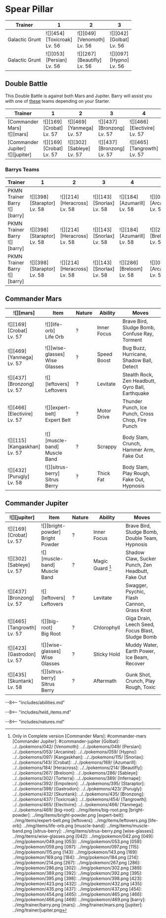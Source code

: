 # Spear Pillar

Trainer        | 1                                 | 2                                 | 3
---            | ---                               | ---                               | ---
Galactic Grunt | ![][454]<br>[Toxicroak]<br>Lv. 56 | ![][049]<br>[Venomoth]<br>Lv. 56  | ![][042]<br>[Golbat]<br>Lv. 56
Galactic Grunt | ![][053]<br>[Persian]<br>Lv. 56   | ![][267]<br>[Beautifly]<br>Lv. 56 | ![][097]<br>[Hypno]<br>Lv. 56

## Double Battle

This Double Battle is against both Mars and Jupiter. Barry will assist you with one of [these](#barrys-teams) teams depending on your Starter.

Trainer                             | 1                              | 2                               | 3                                | 4                                  | 5                                  | 6
---                                 | ---                            | ---                             | ---                              | ---                                | ---                                | ---
[Commander Mars]<br>![][mars]       | ![][169]<br>[Crobat]<br>Lv. 57 | ![][469]<br>[Yanmega]<br>Lv. 57 | ![][437]<br>[Bronzong]<br>Lv. 57 | ![][466]<br>[Electivire]<br>Lv. 57 | ![][115]<br>[Kangaskhan]<br>Lv. 57 | ![][432]<br>[Purugly]<br>Lv. 58
[Commander Jupiter]<br>![][jupiter] | ![][169]<br>[Crobat]<br>Lv. 57 | ![][302]<br>[Sableye]<br>Lv. 57 | ![][437]<br>[Bronzong]<br>Lv. 57 | ![][465]<br>[Tangrowth]<br>Lv. 57  | ![][423]<br>[Gastrodon]<br>Lv. 57  | ![][435]<br>[Skuntank]<br>Lv. 58

### Barrys Teams

Trainer                          | 1                                 | 2                                 | 3                               | 4                                 | 5                                | 6
---                              | ---                               | ---                               | ---                             | ---                               | ---                              | ---
PKMN Trainer Barry<br>![][barry] | ![][398]<br>[Staraptor]<br>Lv. 58 | ![][214]<br>[Heracross]<br>Lv. 58 | ![][143]<br>[Snorlax]<br>Lv. 58 | ![][184]<br>[Azumarill]<br>Lv. 58 | ![][059]<br>[Arcanine]<br>Lv. 58 | ![][389]<br>[Torterra]<br>Lv. 59
PKMN Trainer Barry<br>![][barry] | ![][398]<br>[Staraptor]<br>Lv. 58 | ![][214]<br>[Heracross]<br>Lv. 58 | ![][143]<br>[Snorlax]<br>Lv. 58 | ![][184]<br>[Azumarill]<br>Lv. 58 | ![][286]<br>[Breloom]<br>Lv. 58  | ![][392]<br>[Infernape]<br>Lv. 59
PKMN Trainer Barry<br>![][barry] | ![][398]<br>[Staraptor]<br>Lv. 58 | ![][214]<br>[Heracross]<br>Lv. 58 | ![][143]<br>[Snorlax]<br>Lv. 58 | ![][286]<br>[Breloom]<br>Lv. 58   | ![][059]<br>[Arcanine]<br>Lv. 58 | ![][395]<br>[Empoleon]<br>Lv. 59

## Commander Mars

![][mars]                          | Item                              | Nature | Ability     | Moves
---                                | ---                               | ---    | ---         | ---
![][169]<br>[Crobat]<br>Lv. 57     | ![][life-orb]<br>Life Orb         | ?      | Inner Focus | Brave Bird, Sludge Bomb, Confuse Ray, Torment
![][469]<br>[Yanmega]<br>Lv. 57    | ![][wise-glasses]<br>Wise Glasses | ?      | Speed Boost | Bug Buzz, Hurricane, Shadow Ball, Detect
![][437]<br>[Bronzong]<br>Lv. 57   | ![][leftovers]<br>Leftovers       | ?      | Levitate    | Stealth Rock, Zen Headbutt, Gyro Ball, Earthquake
![][466]<br>[Electivire]<br>Lv. 57 | ![][expert-belt]<br>Expert Belt   | ?      | Motor Drive | Thunder Punch, Ice Punch, Cross Chop, Fire Punch
![][115]<br>[Kangaskhan]<br>Lv. 57 | ![][muscle-band]<br>Muscle Band   | ?      | Scrappy     | Body Slam, Crunch, Hammer Arm, Fake Out
![][432]<br>[Purugly]<br>Lv. 58    | ![][sitrus-berry]<br>Sitrus Berry | ?      | Thick Fat   | Body Slam, Play Rough, Fake Out, Hypnosis

## Commander Jupiter

![][jupiter]                      | Item                                | Nature | Ability          | Moves
---                               | ---                                 | ---    | ---              | ---
![][169]<br>[Crobat]<br>Lv. 57    | ![][bright-powder]<br>Bright Powder | ?      | Inner Focus      | Brave Bird, Sludge Bomb, Double Team, Hypnosis
![][302]<br>[Sableye]<br>Lv. 57   | ![][muscle-band]<br>Muscle Band     | ?      | Magic Guard [^1] | Shadow Claw, Sucker Punch, Zen Headbutt, Fake Out
![][437]<br>[Bronzong]<br>Lv. 57  | ![][leftovers]<br>Leftovers         | ?      | Levitate         | Swagger, Psychic, Flash Cannon, Grass Knot
![][465]<br>[Tangrowth]<br>Lv. 57 | ![][big-root]<br>Big Root           | ?      | Chlorophyll      | Giga Drain, Leech Seed, Focus Blast, Sludge Bomb
![][423]<br>[Gastrodon]<br>Lv. 57 | ![][wise-glasses]<br>Wise Glasses   | ?      | Sticky Hold      | Muddy Water, Earth Power, Ice Beam, Recover
![][435]<br>[Skuntank]<br>Lv. 58  | ![][sitrus-berry]<br>Sitrus Berry   | ?      | Aftermath        | Gunk Shot, Crunch, Play Rough, Toxic

--8<-- "includes/abilities.md"

--8<-- "includes/held_items.md"

--8<-- "includes/natures.md"

[^1]: Only in Complete version
[Commander Mars]: #commander-mars
[Commander Jupiter]: #commander-jupiter
[Golbat]: ../../pokemons/042/
[Venomoth]: ../../pokemons/049/
[Persian]: ../../pokemons/053/
[Arcanine]: ../../pokemons/059/
[Hypno]: ../../pokemons/097/
[Kangaskhan]: ../../pokemons/115/
[Snorlax]: ../../pokemons/143/
[Crobat]: ../../pokemons/169/
[Azumarill]: ../../pokemons/184/
[Heracross]: ../../pokemons/214/
[Beautifly]: ../../pokemons/267/
[Breloom]: ../../pokemons/286/
[Sableye]: ../../pokemons/302/
[Torterra]: ../../pokemons/389/
[Infernape]: ../../pokemons/392/
[Empoleon]: ../../pokemons/395/
[Staraptor]: ../../pokemons/398/
[Gastrodon]: ../../pokemons/423/
[Purugly]: ../../pokemons/432/
[Skuntank]: ../../pokemons/435/
[Bronzong]: ../../pokemons/437/
[Toxicroak]: ../../pokemons/454/
[Tangrowth]: ../../pokemons/465/
[Electivire]: ../../pokemons/466/
[Yanmega]: ../../pokemons/469/
[big-root]: ../img/items/big-root.png
[bright-powder]: ../img/items/bright-powder.png
[expert-belt]: ../img/items/expert-belt.png
[leftovers]: ../img/items/leftovers.png
[life-orb]: ../img/items/life-orb.png
[muscle-band]: ../img/items/muscle-band.png
[sitrus-berry]: ../img/items/sitrus-berry.png
[wise-glasses]: ../img/items/wise-glasses.png
[042]: ../img/pokemon/042.png
[049]: ../img/pokemon/049.png
[053]: ../img/pokemon/053.png
[059]: ../img/pokemon/059.png
[097]: ../img/pokemon/097.png
[115]: ../img/pokemon/115.png
[143]: ../img/pokemon/143.png
[169]: ../img/pokemon/169.png
[184]: ../img/pokemon/184.png
[214]: ../img/pokemon/214.png
[267]: ../img/pokemon/267.png
[286]: ../img/pokemon/286.png
[302]: ../img/pokemon/302.png
[389]: ../img/pokemon/389.png
[392]: ../img/pokemon/392.png
[395]: ../img/pokemon/395.png
[398]: ../img/pokemon/398.png
[423]: ../img/pokemon/423.png
[432]: ../img/pokemon/432.png
[435]: ../img/pokemon/435.png
[437]: ../img/pokemon/437.png
[454]: ../img/pokemon/454.png
[465]: ../img/pokemon/465.png
[466]: ../img/pokemon/466.png
[469]: ../img/pokemon/469.png
[barry]: ../img/trainer/barry.png
[mars]: ../img/trainer/mars.png
[jupiter]: ../img/trainer/jupiter.png
